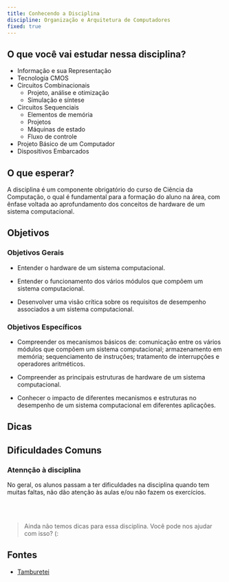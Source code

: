 ```yaml
---
title: Conhecendo a Disciplina
discipline: Organização e Arquitetura de Computadores 
fixed: true
---
```


## O que você vai estudar nessa disciplina?

- Informação e sua Representação 
- Tecnologia CMOS
- Circuitos Combinacionais
    - Projeto, análise e otimização 
    - Simulação e síntese
- Circuitos Sequenciais 
    - Elementos de memória
    - Projetos
    - Máquinas de estado
    - Fluxo de controle
- Projeto Básico de um Computador
- Dispositivos Embarcados

## O que esperar?

A disciplina é um componente obrigatório do curso de Ciência da Computação, o qual é fundamental para a formação do aluno na área, com ênfase voltada ao aprofundamento dos conceitos de hardware de um sistema computacional.

## Objetivos

### Objetivos Gerais

- Entender o hardware de um sistema computacional.

- Entender o funcionamento dos vários módulos que compõem um sistema computacional.

- Desenvolver uma visão crítica sobre os requisitos de desempenho associados a um sistema computacional.

### Objetivos Específicos

- Compreender os mecanismos básicos de: comunicação entre os vários módulos que compõem um sistema computacional; armazenamento em memória; sequenciamento de instruções; tratamento de interrupções e operadores aritméticos.

- Compreender as principais estruturas de hardware de um sistema computacional.

- Conhecer o impacto de diferentes mecanismos e estruturas no desempenho de um sistema computacional em diferentes aplicações.

## Dicas


## Dificuldades Comuns
### Atennção à disciplina

No geral, os alunos passam a ter dificuldades na disciplina quando tem muitas faltas, não dão atenção às aulas e/ou não fazem os exercícios.

<br></br>

> Ainda não temos dicas para essa disciplina. Você pode nos ajudar com isso? (:

## Fontes 

- <a href= "https://github.com/OpenDevUFCG/Tamburetei" target="_blank"> Tamburetei </a>

